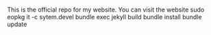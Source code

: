 # 
This is the official repo for my website.
You can visit the website
sudo eopkg it -c sytem.devel
bundle exec jekyll build
bundle install
bundle update

